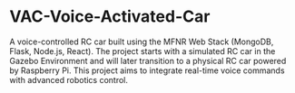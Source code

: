 # VAC-Voice-Activated-Car
A voice-controlled RC car built using the MFNR Web Stack (MongoDB, Flask, Node.js, React). The project starts with a simulated RC car in the Gazebo Environment and will later transition to a physical RC car powered by Raspberry Pi. This project aims to integrate real-time voice commands with advanced robotics control.
